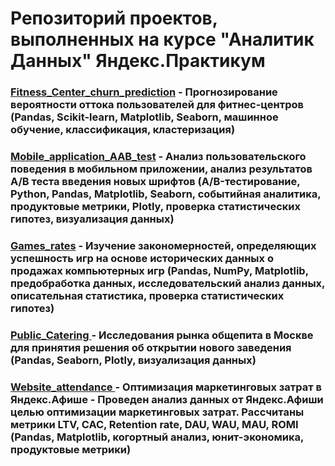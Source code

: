 # Репозиторий проектов, выполненных на курсе "Аналитик Данных" Яндекс.Практикум

### <a href="https://github.com/IrinaCherkova/Projects/tree/main/Fitness_Center_churn_prediction">Fitness_Center_churn_prediction</a> - <b>Прогнозирование вероятности оттока пользователей для фитнес-центров (Pandas, Scikit-learn, Matplotlib, Seaborn, машинное обучение, классификация, кластеризация)</b>

### <a href="https://github.com/IrinaCherkova/Projects/tree/main/Mobile_application_AAB_test">Mobile_application_AAB_test</a> - <b> Анализ пользовательского поведения в мобильном приложении, анализ результатов А/В теста введения новых шрифтов (A/B-тестирование, Python, Pandas, Matplotlib, Seaborn, событийная аналитика, продуктовые метрики, Plotly, проверка статистических гипотез, визуализация данных)</b>

### <a href="https://github.com/IrinaCherkova/Projects/tree/main/Games_rates">Games_rates</a> - <b> Изучение закономерностей, определяющих успешность игр на основе исторических данных о продажах компьютерных игр (Pandas, NumPy, Matplotlib, предобработка данных, исследовательский анализ данных, описательная статистика, проверка статистических гипотез)</b>

### <a href="https://github.com/IrinaCherkova/Projects/tree/main/Public_Catering"> Public_Catering </a> - <b> Исследования рынка общепита в Москве для принятия решения об открытии нового заведения (Pandas, Seaborn, Plotly, визуализация данных)</b>

### <a href="https://github.com/IrinaCherkova/Projects/tree/main/Website_attendance"> Website_attendance </a> - <b> Оптимизация маркетинговых затрат в Яндекс.Афише - Проведен анализ данных от Яндекс.Афиши целью оптимизации маркетинговых затрат. Рассчитаны метрики LTV, CAC, Retention rate, DAU, WAU, MAU, ROMI (Pandas, Matplotlib, когортный анализ, юнит-экономика, продуктовые метрики)</b>
